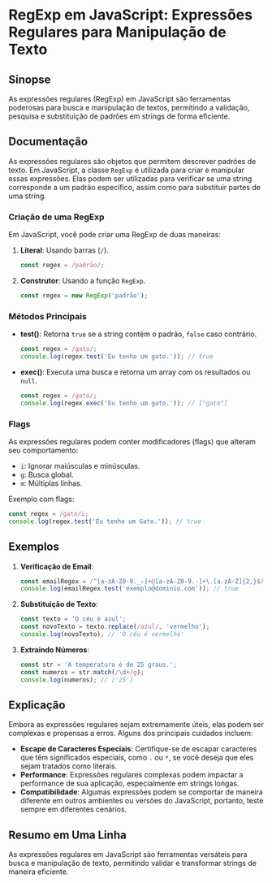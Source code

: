<!--
Meta Description: # RegExp em JavaScript: Expressões Regulares para Manipulação de Texto ## Sinopse As expressões regulares (RegExp) em JavaScript são ferramentas poder...
Meta Keywords: javascript, const, expressões, regex, regexp
-->

# RegExp em JavaScript: Expressões Regulares para Manipulação de Texto

## Sinopse
As expressões regulares (RegExp) em JavaScript são ferramentas poderosas para busca e manipulação de textos, permitindo a validação, pesquisa e substituição de padrões em strings de forma eficiente.

## Documentação
As expressões regulares são objetos que permitem descrever padrões de texto. Em JavaScript, a classe `RegExp` é utilizada para criar e manipular essas expressões. Elas podem ser utilizadas para verificar se uma string corresponde a um padrão específico, assim como para substituir partes de uma string.

### Criação de uma RegExp
Em JavaScript, você pode criar uma RegExp de duas maneiras:
1. **Literal**: Usando barras (`/`).
   ```javascript
   const regex = /padrão/;
   ```
2. **Construtor**: Usando a função `RegExp`.
   ```javascript
   const regex = new RegExp('padrão');
   ```

### Métodos Principais
- **test()**: Retorna `true` se a string contém o padrão, `false` caso contrário.
  ```javascript
  const regex = /gato/;
  console.log(regex.test('Eu tenho um gato.')); // true
  ```
  
- **exec()**: Executa uma busca e retorna um array com os resultados ou `null`.
  ```javascript
  const regex = /gato/;
  console.log(regex.exec('Eu tenho um gato.')); // ["gato"]
  ```

### Flags
As expressões regulares podem conter modificadores (flags) que alteram seu comportamento:
- `i`: Ignorar maiúsculas e minúsculas.
- `g`: Busca global.
- `m`: Múltiplas linhas.

Exemplo com flags:
```javascript
const regex = /gato/i;
console.log(regex.test('Eu tenho um Gato.')); // true
```

## Exemplos
1. **Verificação de Email**:
   ```javascript
   const emailRegex = /^[a-zA-Z0-9._-]+@[a-zA-Z0-9.-]+\.[a-zA-Z]{2,}$/;
   console.log(emailRegex.test('exemplo@dominio.com')); // true
   ```

2. **Substituição de Texto**:
   ```javascript
   const texto = 'O céu é azul';
   const novoTexto = texto.replace(/azul/, 'vermelho');
   console.log(novoTexto); // 'O céu é vermelho'
   ```

3. **Extraindo Números**:
   ```javascript
   const str = 'A temperatura é de 25 graus.';
   const numeros = str.match(/\d+/g);
   console.log(numeros); // ['25']
   ```

## Explicação
Embora as expressões regulares sejam extremamente úteis, elas podem ser complexas e propensas a erros. Alguns dos principais cuidados incluem:

- **Escape de Caracteres Especiais**: Certifique-se de escapar caracteres que têm significados especiais, como `.` ou `*`, se você deseja que eles sejam tratados como literais.
- **Performance**: Expressões regulares complexas podem impactar a performance de sua aplicação, especialmente em strings longas.
- **Compatibilidade**: Algumas expressões podem se comportar de maneira diferente em outros ambientes ou versões do JavaScript, portanto, teste sempre em diferentes cenários.

## Resumo em Uma Linha
As expressões regulares em JavaScript são ferramentas versáteis para busca e manipulação de texto, permitindo validar e transformar strings de maneira eficiente.